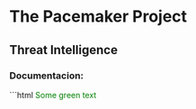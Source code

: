 # The Pacemaker Project

## Threat Intelligence

### Documentacion:

\`\`\`html <font color="green"> Some green text </font>



